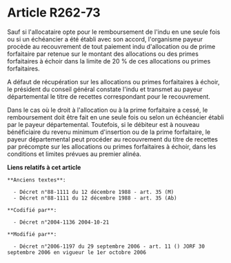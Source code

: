 # Article R262-73

Sauf si l'allocataire opte pour le remboursement de l'indu en une seule fois ou si un échéancier a été établi avec son
accord, l'organisme payeur procède au recouvrement de tout paiement indu d'allocation ou de prime forfaitaire par retenue sur
le montant des allocations ou des primes forfaitaires à échoir dans la limite de 20 % de ces allocations ou primes
forfaitaires.

A défaut de récupération sur les allocations ou primes forfaitaires à échoir, le président du conseil général constate l'indu
et transmet au payeur départemental le titre de recettes correspondant pour le recouvrement.

Dans le cas où le droit à l'allocation ou à la prime forfaitaire a cessé, le remboursement doit être fait en une seule fois
ou selon un échéancier établi par le payeur départemental. Toutefois, si le débiteur est à nouveau bénéficiaire du revenu
minimum d'insertion ou de la prime forfaitaire, le payeur départemental peut procéder au recouvrement du titre de recettes
par précompte sur les allocations ou primes forfaitaires à échoir, dans les conditions et limites prévues au premier alinéa.

**Liens relatifs à cet article**

	**Anciens textes**:

	  - Décret n°88-1111 du 12 décembre 1988 - art. 35 (M)
	  - Décret n°88-1111 du 12 décembre 1988 - art. 35 (Ab)

	**Codifié par**:

	  - Décret n°2004-1136 2004-10-21

	**Modifié par**:

	  - Décret n°2006-1197 du 29 septembre 2006 - art. 11 () JORF 30 septembre 2006 en vigueur le 1er octobre 2006
